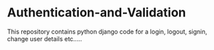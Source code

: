 # Authentication-and-Validation
This repository contains python django code for a login, logout, signin, change user details etc.....
